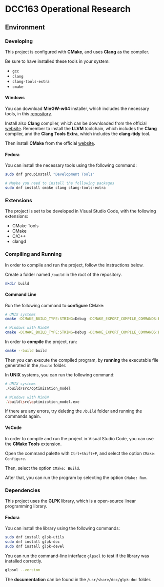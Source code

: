 # DCC163 Operational Research

## Environment

### Developing

This project is configured with **CMake**, and uses **Clang** as the compiler.

Be sure to have installed these tools in your system:

- `gcc`
- `clang`
- `clang-tools-extra`
- `cmake`

#### Windows

You can download **MinGW-w64** installer, which includes the necessary tools, in this [repository](https://github.com/niXman/mingw-builds-binaries?tab=readme-ov-file#mingw-w64-binaries).

Install also **Clang** compiler, which can be downloaded from the official [website](https://releases.llvm.org/download.html).
Remember to install the **LLVM** toolchain, which includes the **Clang** compiler, and the **Clang Tools Extra**, which includes the **clang-tidy** tool.

Then install **CMake** from the official [website](https://cmake.org/download/).

#### Fedora

You can install the necessary tools using the following command:

```bash
sudo dnf groupinstall "Development Tools"

# Maybe you need to install the following packages
sudo dnf install cmake clang clang-tools-extra
```

### Extensions

The project is set to be developed in Visual Studio Code, with the following extensions:

- CMake Tools
- CMake
- C/C++
- clangd

### Compiling and Running

In order to compile and run the project, follow the instructions below.

Create a folder named `/build` in the root of the repository.

```bash
mkdir build
```

#### Command Line

Run the following command to **configure** CMake:

```bash
# UNIX systems
cmake -DCMAKE_BUILD_TYPE:STRING=Debug -DCMAKE_EXPORT_COMPILE_COMMANDS:BOOL=TRUE -DCMAKE_C_COMPILER:FILEPATH=/usr/lib64/ccache/clang -DCMAKE_CXX_COMPILER:FILEPATH=/usr/lib64/ccache/clang++ -S . -B build -G Ninja

# Windows with MinGW
cmake -DCMAKE_BUILD_TYPE:STRING=Debug -DCMAKE_EXPORT_COMPILE_COMMANDS:BOOL=TRUE -DCMAKE_C_COMPILER:FILEPATH=/usr/lib64/ccache/clang -DCMAKE_CXX_COMPILER:FILEPATH=/usr/lib64/ccache/clang++ -S . -B build -G "MinGW Makefiles"
```

In order to **compile** the project, run:

```bash
cmake --build build
```

Then you can execute the compiled program, by **running** the executable file generated in the `/build` folder.

In **UNIX** systems, you can run the following command:

```bash
# UNIX systems
./build/src/optimization_model

# Windows with MinGW
.\build\src\optimization_model.exe
```

If there are any errors, try deleting the `/build` folder and running the commands again.

#### VsCode

In order to compile and run the project in Visual Studio Code, you can use the **CMake Tools** extension.

Open the command palette with `Ctrl+Shift+P`, and select the option `CMake: Configure`.

Then, select the option `CMake: Build`.

After that, you can run the program by selecting the option `CMake: Run`.

### Dependencies

This project uses the **GLPK** library, which is a open-source linear programming library.

#### Fedora

You can install the library using the following commands:

```bash
sudo dnf install glpk-utils
sudo dnf install glpk-doc
sudo dnf install glpk-devel
```

You can run the command-line interface `glpsol` to test if the library was installed correctly.

```bash
glpsol --version
```

The **documentation** can be found in the `/usr/share/doc/glpk-doc` folder.
